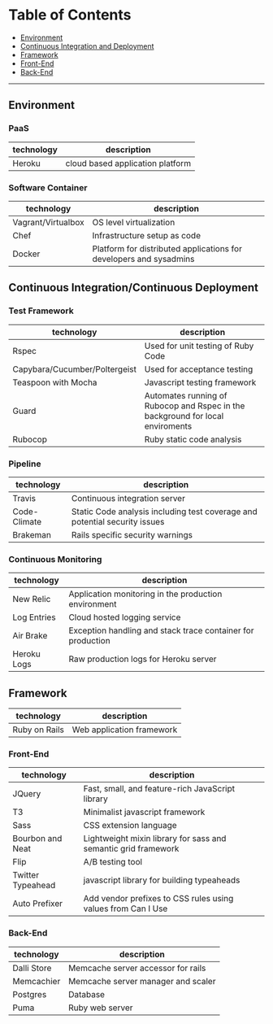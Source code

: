# Table of Contents
- [Environment](https://github.com/excellaco/open-cabinet/blob/master/documents/technical/technology_stack.md#environment)
- [Continuous Integration and Deployment](https://github.com/excellaco/open-cabinet/blob/master/documents/technical/technology_stack.md#user-content-continuous-integrationcontinuous-deployment)
- [Framework](https://github.com/excellaco/open-cabinet/blob/master/documents/technical/technology_stack.md#user-content-framework)
 - [Front-End](https://github.com/excellaco/open-cabinet/blob/master/documents/technical/technology_stack.md#front-end)
 - [Back-End](https://github.com/excellaco/open-cabinet/blob/master/documents/technical/technology_stack.md#back-end)


***


## Environment

### PaaS

technology | description
---------- | -----------
Heroku     | cloud based application platform

### Software Container
technology         | description
----------         | -----------
Vagrant/Virtualbox | OS level virtualization
Chef               | Infrastructure setup as code
Docker             | Platform for distributed applications for developers and sysadmins

## Continuous Integration/Continuous Deployment
### Test Framework

technology                    | description
----------                    | -----------
Rspec                         | Used for unit testing of Ruby Code
Capybara/Cucumber/Poltergeist | Used for acceptance testing
Teaspoon with Mocha           | Javascript testing framework
Guard                         | Automates running of Rubocop and Rspec in the background  for local enviroments
Rubocop                       |  Ruby static code analysis

### Pipeline
technology    | description
----------    | -----------
Travis        | Continuous integration server
Code-Climate  | Static Code analysis including test coverage and potential security issues
Brakeman      | Rails specific security warnings

### Continuous Monitoring
technology    | description
----------    | -----------
New Relic     | Application monitoring in the production environment
Log Entries   | Cloud hosted logging service
Air Brake     | Exception handling and stack trace container for production
Heroku Logs   | Raw production logs for Heroku server

## Framework
technology        | description
----------        | -----------
Ruby on Rails     | Web application framework 

### Front-End
technology        | description
----------        | -----------
JQuery            | Fast, small, and feature-rich JavaScript library
T3                | Minimalist javascript framework
Sass              | CSS extension language
Bourbon and Neat  | Lightweight mixin library for sass and semantic grid framework
Flip              | A/B testing tool
Twitter Typeahead | javascript library for building typeaheads
Auto Prefixer     | Add vendor prefixes to CSS rules using values from Can I Use

### Back-End
technology        | description
----------        | -----------
Dalli Store       | Memcache server accessor for rails
Memcachier        | Memcache server manager and scaler
Postgres          | Database
Puma              | Ruby web server

